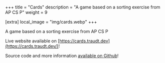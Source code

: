 +++
title = "Cards"
description = "A game based on a sorting exercise from AP CS P"
weight = 9

[extra]
local_image = "img/cards.webp"
+++

A game based on a sorting exercise from AP CS P

Live website available on [https://cards.traudt.dev](https://cards.traudt.dev/)!

Source code and more information [available on Github](https://github.com/blaine-t/cards)!
